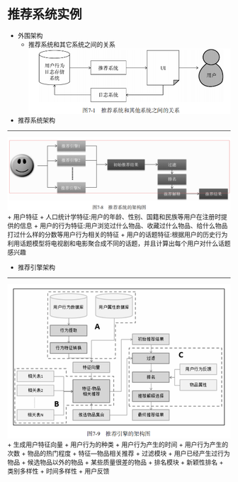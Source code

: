 # 推荐系统实例
+ 外围架构
	+ 推荐系统和其它系统之间的关系
	![推荐系统和其它系统之间的关系](pictures/推荐系统和其它系统之间的关系.png)
+ 推荐系统架构
---
![推荐系统架构](pictures/推荐系统架构.png)
	+ 用户特征
		+ 人口统计学特征:用户的年龄、性别、国籍和民族等用户在注册时提供的信息
		+ 用户的行为特征:用户浏览过什么物品、收藏过什么物品、给什么物品打过什么样的分数等用户行为相关的特征
		+ 用户的话题特征:根据用户的历史行为利用话题模型将电视剧和电影聚合成不同的话题，并且计算出每个用户对什么话题感兴趣
+ 推荐引擎架构
---
![推荐引擎架构](pictures/推荐引擎架构.png)
	+ 生成用户特征向量
		+ 用户行为的种类
		+ 用户行为产生的时间
		+ 用户行为产生的次数
		+ 物品的热门程度
	+ 特征—物品相关推荐
	+ 过滤模块
		+ 用户已经产生过行为物品
		+ 候选物品以外的物品
		+ 某些质量很差的物品
	+ 排名模块
		+ 新颖性排名
		+ 类别多样性
		+ 时间多样性
		+ 用户反馈